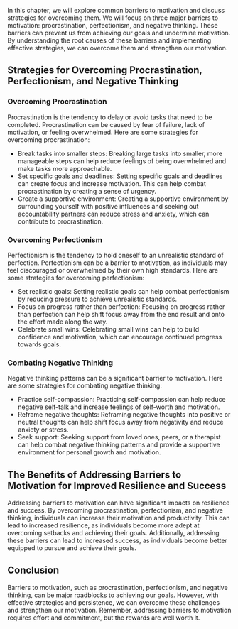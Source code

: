
In this chapter, we will explore common barriers to motivation and discuss strategies for overcoming them. We will focus on three major barriers to motivation: procrastination, perfectionism, and negative thinking. These barriers can prevent us from achieving our goals and undermine motivation. By understanding the root causes of these barriers and implementing effective strategies, we can overcome them and strengthen our motivation.

Strategies for Overcoming Procrastination, Perfectionism, and Negative Thinking
-------------------------------------------------------------------------------

### Overcoming Procrastination

Procrastination is the tendency to delay or avoid tasks that need to be completed. Procrastination can be caused by fear of failure, lack of motivation, or feeling overwhelmed. Here are some strategies for overcoming procrastination:

* Break tasks into smaller steps: Breaking large tasks into smaller, more manageable steps can help reduce feelings of being overwhelmed and make tasks more approachable.
* Set specific goals and deadlines: Setting specific goals and deadlines can create focus and increase motivation. This can help combat procrastination by creating a sense of urgency.
* Create a supportive environment: Creating a supportive environment by surrounding yourself with positive influences and seeking out accountability partners can reduce stress and anxiety, which can contribute to procrastination.

### Overcoming Perfectionism

Perfectionism is the tendency to hold oneself to an unrealistic standard of perfection. Perfectionism can be a barrier to motivation, as individuals may feel discouraged or overwhelmed by their own high standards. Here are some strategies for overcoming perfectionism:

* Set realistic goals: Setting realistic goals can help combat perfectionism by reducing pressure to achieve unrealistic standards.
* Focus on progress rather than perfection: Focusing on progress rather than perfection can help shift focus away from the end result and onto the effort made along the way.
* Celebrate small wins: Celebrating small wins can help to build confidence and motivation, which can encourage continued progress towards goals.

### Combating Negative Thinking

Negative thinking patterns can be a significant barrier to motivation. Here are some strategies for combating negative thinking:

* Practice self-compassion: Practicing self-compassion can help reduce negative self-talk and increase feelings of self-worth and motivation.
* Reframe negative thoughts: Reframing negative thoughts into positive or neutral thoughts can help shift focus away from negativity and reduce anxiety or stress.
* Seek support: Seeking support from loved ones, peers, or a therapist can help combat negative thinking patterns and provide a supportive environment for personal growth and motivation.

The Benefits of Addressing Barriers to Motivation for Improved Resilience and Success
-------------------------------------------------------------------------------------

Addressing barriers to motivation can have significant impacts on resilience and success. By overcoming procrastination, perfectionism, and negative thinking, individuals can increase their motivation and productivity. This can lead to increased resilience, as individuals become more adept at overcoming setbacks and achieving their goals. Additionally, addressing these barriers can lead to increased success, as individuals become better equipped to pursue and achieve their goals.

Conclusion
----------

Barriers to motivation, such as procrastination, perfectionism, and negative thinking, can be major roadblocks to achieving our goals. However, with effective strategies and persistence, we can overcome these challenges and strengthen our motivation. Remember, addressing barriers to motivation requires effort and commitment, but the rewards are well worth it.
